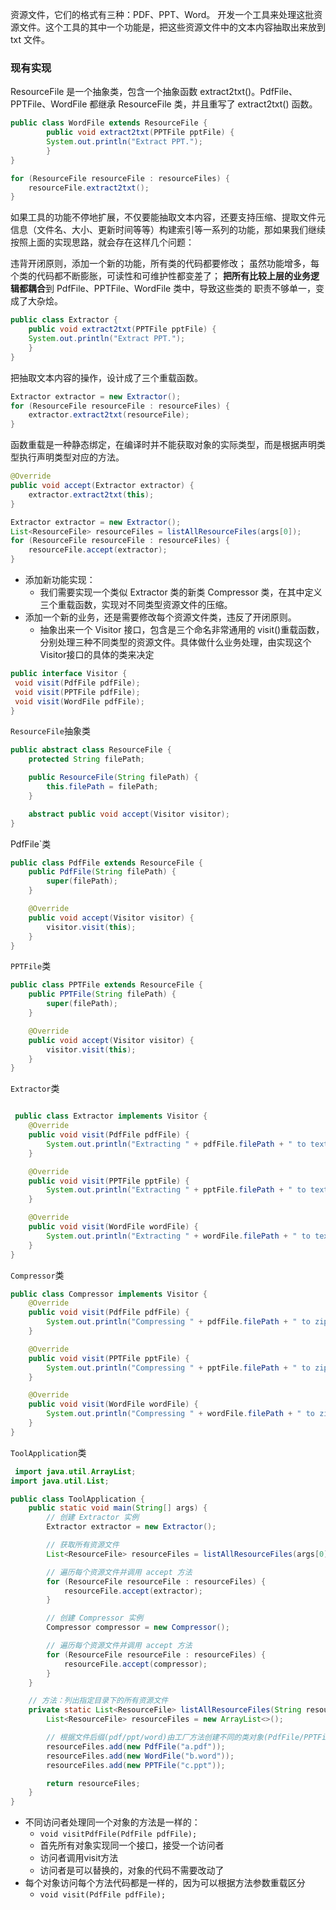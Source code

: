 资源文件，它们的格式有三种：PDF、PPT、Word。
开发一个工具来处理这批资源文件。这个工具的其中一个功能是，把这些资源文件中的文本内容抽取出来放到 txt 文件。
### 现有实现
ResourceFile 是一个抽象类，包含一个抽象函数 extract2txt()。PdfFile、PPTFile、WordFile 都继承 ResourceFile 类，并且重写了 extract2txt() 函数。
```java
public class WordFile extends ResourceFile {
		public void extract2txt(PPTFile pptFile) {
		System.out.println("Extract PPT.");
		}
}

```

```java
for (ResourceFile resourceFile : resourceFiles) {
	resourceFile.extract2txt();
}

```

如果工具的功能不停地扩展，不仅要能抽取文本内容，还要支持压缩、提取文件元信息（文件名、大小、更新时间等等）构建索引等一系列的功能，那如果我们继续按照上面的实现思路，就会存在这样几个问题：

违背开闭原则，添加一个新的功能，所有类的代码都要修改；
虽然功能增多，每个类的代码都不断膨胀，可读性和可维护性都变差了；
**把所有比较上层的业务逻辑都耦合**到 PdfFile、PPTFile、WordFile 类中，导致这些类的
职责不够单一，变成了大杂烩。

```java
public class Extractor {
	public void extract2txt(PPTFile pptFile) {
	System.out.println("Extract PPT.");
	}
}
```
把抽取文本内容的操作，设计成了三个重载函数。
```java
Extractor extractor = new Extractor();
for (ResourceFile resourceFile : resourceFiles) {
	extractor.extract2txt(resourceFile);
}
```
函数重载是一种静态绑定，在编译时并不能获取对象的实际类型，而是根据声明类型执行声明类型对应的方法。

```java
@Override
public void accept(Extractor extractor) {
	extractor.extract2txt(this);
}
```

```java
Extractor extractor = new Extractor();
List<ResourceFile> resourceFiles = listAllResourceFiles(args[0]);
for (ResourceFile resourceFile : resourceFiles) {
	resourceFile.accept(extractor);
}

```

- 添加新功能实现：
	- 我们需要实现一个类似 Extractor 类的新类 Compressor 类，在其中定义三个重载函数，实现对不同类型资源文件的压缩。
- 添加一个新的业务，还是需要修改每个资源文件类，违反了开闭原则。
	- 抽象出来一个 Visitor 接口，包含是三个命名非常通用的 visit()重载函数，分别处理三种不同类型的资源文件。具体做什么业务处理，由实现这个 Visitor接口的具体的类来决定
```java
public interface Visitor {
 void visit(PdfFile pdfFile);
 void visit(PPTFile pdfFile);
 void visit(WordFile pdfFile);
}
```
`ResourceFile`抽象类
```java
public abstract class ResourceFile {
    protected String filePath;

    public ResourceFile(String filePath) {
        this.filePath = filePath;
    }

    abstract public void accept(Visitor visitor);
}
```
PdfFile`类
```java
public class PdfFile extends ResourceFile {
    public PdfFile(String filePath) {
        super(filePath);
    }

    @Override
    public void accept(Visitor visitor) {
        visitor.visit(this);
    }
}

```
 `PPTFile`类
```java
public class PPTFile extends ResourceFile {
    public PPTFile(String filePath) {
        super(filePath);
    }

    @Override
    public void accept(Visitor visitor) {
        visitor.visit(this);
    }
}
```
 `Extractor`类
```java

 public class Extractor implements Visitor {
    @Override
    public void visit(PdfFile pdfFile) {
        System.out.println("Extracting " + pdfFile.filePath + " to text.");
    }

    @Override
    public void visit(PPTFile pptFile) {
        System.out.println("Extracting " + pptFile.filePath + " to text.");
    }

    @Override
    public void visit(WordFile wordFile) {
        System.out.println("Extracting " + wordFile.filePath + " to text.");
    }
}
```
 `Compressor`类
```java
public class Compressor implements Visitor {
    @Override
    public void visit(PdfFile pdfFile) {
        System.out.println("Compressing " + pdfFile.filePath + " to zip.");
    }

    @Override
    public void visit(PPTFile pptFile) {
        System.out.println("Compressing " + pptFile.filePath + " to zip.");
    }

    @Override
    public void visit(WordFile wordFile) {
        System.out.println("Compressing " + wordFile.filePath + " to zip.");
    }
}
```
 `ToolApplication`类
```java
 import java.util.ArrayList;
import java.util.List;

public class ToolApplication {
    public static void main(String[] args) {
        // 创建 Extractor 实例
        Extractor extractor = new Extractor();

        // 获取所有资源文件
        List<ResourceFile> resourceFiles = listAllResourceFiles(args[0]);

        // 遍历每个资源文件并调用 accept 方法
        for (ResourceFile resourceFile : resourceFiles) {
            resourceFile.accept(extractor);
        }

        // 创建 Compressor 实例
        Compressor compressor = new Compressor();

        // 遍历每个资源文件并调用 accept 方法
        for (ResourceFile resourceFile : resourceFiles) {
            resourceFile.accept(compressor);
        }
    }

    // 方法：列出指定目录下的所有资源文件
    private static List<ResourceFile> listAllResourceFiles(String resourceDirectory) {
        List<ResourceFile> resourceFiles = new ArrayList<>();

        // 根据文件后缀(pdf/ppt/word)由工厂方法创建不同的类对象(PdfFile/PPTFile/WordFile)
        resourceFiles.add(new PdfFile("a.pdf"));
        resourceFiles.add(new WordFile("b.word"));
        resourceFiles.add(new PPTFile("c.ppt"));

        return resourceFiles;
    }
}
```

- 不同访问者处理同一个对象的方法是一样的：
	- `void visitPdfFile(PdfFile pdfFile);`
	- 首先所有对象实现同一个接口，接受一个访问者
	- 访问者调用visit方法
	- 访问者是可以替换的，对象的代码不需要改动了
- 每个对象访问每个方法代码都是一样的，因为可以根据方法参数重载区分
	- `void visit(PdfFile pdfFile);`